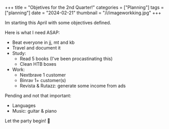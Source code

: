+++
title = "Objetives for the 2nd Quarter!"
categories = ["Planning"]
tags = ["planning"]
date = "2024-02-21"
thumbnail = "/i/imageworkking.jpg"
+++

Im starting this April with some objectives defined.

Here is what I need ASAP:
- Beat everyone in jj, mt and kb
- Travel and document it
- Study:
    - Read 5 books (I've been procastinating this)
    - Clean HTB boxes
- Work:
    - Nextbrave 1 customer
    - Binrav 1+ customer(s)
    - Revista & Rutazz: generate some income from ads

Pending and not that important:
- Languages
- Music: guitar & piano

Let the party begin! 🎉
